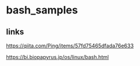 # bash_samples

## links

https://qiita.com/Ping/items/57fd75465dfada76e633

https://bi.biopapyrus.jp/os/linux/bash.html
